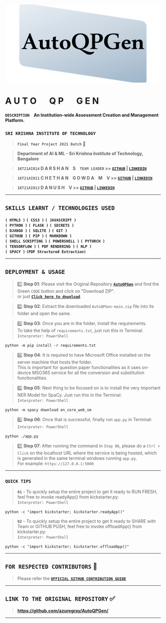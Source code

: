 ![AUTOQPGEN_LOGO](https://raw.githubusercontent.com/azuregray/AutoQPGen/main/Assets/AutoQPGen_GitHubSocialMediaCover.png)


# **A U T O &emsp; Q P &emsp; G E N**

#### `DESCRIPTION` &ensp; An Institution-wide Assessment Creation and Management Platform.

### **`SRI KRISHNA INSTITUTE OF TECHNOLOGY`**

> **`Final Year Project 2021 Batch`** 💙

> **Department of AI & ML - Sri Krishna Institute of Technology, Bangalore**

> **`1KT21AI014` D A R S H A N &ensp; S &ensp; `TEAM LEADER` >> [**`GITHUB`**](https://github.com/azuregray/) | [**`LINKEDIN`**](https://linkedin.com/in/arcticblue)**

> **`1KT21AI011` C H E T H A N &ensp; G O W D A &ensp; M &ensp; V >> [**`GITHUB`**](https://github.com/chethangowdamv) | [**`LINKEDIN`**](https://www.linkedin.com/in/chethan-gowda-m-v-98a2a0229)**

> **`1KT21AI013` D A N U S H &ensp; V >> [**`GITHUB`**](https://github.com/thedynamics) | [**`LINKEDIN`**](https://www.linkedin.com/in/masterofseas)**

---
## **`SKILLS LEARNT / TECHNOLOGIES USED`**
**`( HTML5 )`** **`( CSS3 )`** **`( JAVASCRIPT )`**  
**`( PYTHON )`** **`( FLASK )`** **`( SECRETS )`**  
**`( DJANGO )`** **`( SQLITE )`** **`( GIT )`**  
**`( GITHUB )`** **`( PIP )`** **`( MARKDOWN )`**  
**`( SHELL SCRIPTING )`** **`( POWERSHELL )`** **`( PYTORCH )`**  
**`( TENSORFLOW )`** **`( PDF RENDERING )`** **`( NLP )`**  
**`( SPACY )`** **`(PDF Structured Extraction)`**

---
## **`DEPLOYMENT & USAGE`**
> 1️⃣ **Step 01**: Please visit the Original Repository [**`AutoQPGen`**](https://github.com/azuregray/AutoQPGen) and find the Green `CODE` button and click on "Download ZIP".  
> or just [**`Click here to download`**](https://github.com/azuregray/AutoQPGen/archive/refs/heads/main.zip).

> 2️⃣ **Step 02**: Extract the downloaded `AutoQPGen-main.zip` file into its folder and open the same.

> 3️⃣ **Step 03**: Once you are in the folder, Install the requirements.  
> To take the help of `requirements.txt`, just run this in Terminal:  
> `Interpreter: PowerShell`
```
python -m pip install -r requirements.txt
```

> 4️⃣ **Step 04**: It is required to have Microsoft Office installed on the server machine that hosts the folder.  
> This is important for question paper functionalities as it uses on-device MSO365 service for all the conversion and substitution functionalities.

> 5️⃣ **Step 05**: Next thing to be focused on is to install the very important NER Model for SpaCy. Just run this in the Terminal:  
> `Interpreter: PowerShell`
```
python -m spacy download en_core_web_sm
```

> 6️⃣ **Step 06**: Once that is successful, finally run `app.py` in Terminal:  
> `Interpreter: PowerShell`
```
python ./app.py
```

> 7️⃣ **Step 07**: After running the command in `Step 06`, please do a `Ctrl + Click` on the localhost URL where the service is being hosted, which is generated in the same terminal windows running `app.py`.  
> For example: `https://127.0.0.1:5000`

---
### **`QUICK TIPS`**
> **`01`** - To quickly setup the entire project to get it ready to RUN FRESH, feel free to invoke readyApp() from kickstarter.py:  
> `Interpreter: PowerShell`
```
python -c "import kickstarter; kickstarter.readyApp()"
```
> **`02`** - To quickly setup the entire project to get it ready to SHARE with Team or GITHUB PUSH, feel free to invoke offloadApp() from kickstarter.py:  
> `Interpreter: PowerShell`
```
python -c "import kickstarter; kickstarter.offloadApp()"
```
---
## **`FOR RESPECTED CONTRIBUTORS`** 🔰
> Please refer the [**`OFFICIAL GITHUB CONTRIBUTION GUIDE`**](https://docs.github.com/en/get-started/exploring-projects-on-github/contributing-to-a-project) 
---

## **`LINK TO THE ORIGINAL REPOSITORY`** ✅

> **https://github.com/azuregray/AutoQPGen/**

---

